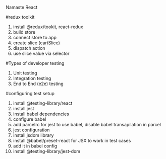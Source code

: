 Namaste React

#redux toolkit

1. install @redux/tookit, react-redux
2. build store
3. connect store to app
4. create slice (cartSlice)
5. dispatch action
6. use slice value via selector

#Types of developer testing

1. Unit testing
2. Integration testing
3. End to End (e2e) testing

#configuring test setup

1. install @testing-library/react
2. install jest
3. install babel dependencies
4. configure babel
5. add parcelrc for jest to use babel, disable babel transapilation in parcel
6. jest configuration
7. install jsdom library
8. install @babel/preset-react for JSX to work in test cases
9. add it in babel config
10. install @testing-library/jest-dom
